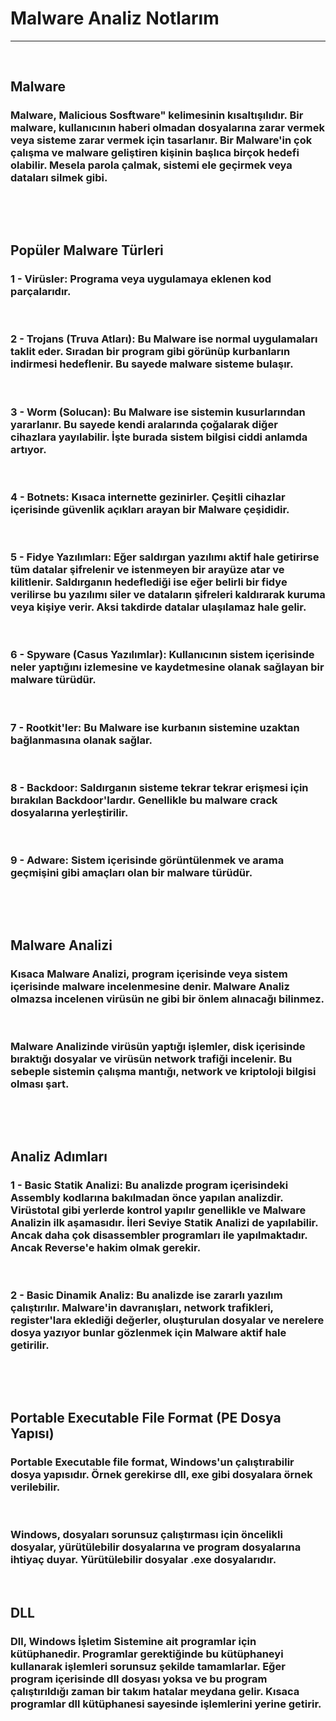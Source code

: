 # Malware Analiz Notlarım

***************************

&nbsp;


## **Malware**

### Malware, **Malicious Sosftware"** kelimesinin kısaltışılıdır. Bir malware, kullanıcının haberi olmadan dosyalarına zarar vermek veya sisteme zarar vermek için tasarlanır. Bir Malware'in çok çalışma ve malware geliştiren kişinin başlıca birçok hedefi olabilir. Mesela parola çalmak, sistemi ele geçirmek veya dataları silmek gibi.


&nbsp;

&nbsp;

## **Popüler Malware Türleri**


### 1 - Virüsler: Programa veya uygulamaya eklenen kod parçalarıdır.

&nbsp;

### 2 - Trojans (Truva Atları): Bu Malware ise normal uygulamaları taklit eder. Sıradan bir program gibi görünüp kurbanların indirmesi hedeflenir. Bu sayede malware sisteme bulaşır.  


&nbsp;

### 3 - Worm (Solucan): Bu Malware ise sistemin kusurlarından yararlanır. Bu sayede kendi aralarında çoğalarak diğer cihazlara yayılabilir. İşte burada sistem bilgisi ciddi anlamda artıyor. 
&nbsp;

### 4 - Botnets: Kısaca internette gezinirler. Çeşitli cihazlar içerisinde güvenlik açıkları arayan bir Malware çeşididir.

&nbsp;

### 5 - Fidye Yazılımları: Eğer saldırgan yazılımı aktif hale getirirse tüm datalar şifrelenir ve istenmeyen bir  arayüze atar ve kilitlenir. Saldırganın hedeflediği ise eğer belirli bir fidye verilirse bu yazılımı siler ve dataların şifreleri kaldırarak kuruma veya kişiye verir. Aksi takdirde datalar ulaşılamaz hale gelir.

&nbsp;

### 6 - Spyware (Casus Yazılımlar): Kullanıcının sistem içerisinde neler yaptığını izlemesine ve kaydetmesine olanak sağlayan bir malware türüdür. 

&nbsp;

### 7 - Rootkit'ler: Bu Malware ise kurbanın sistemine uzaktan bağlanmasına olanak sağlar.

&nbsp;

### 8 - Backdoor: Saldırganın sisteme tekrar tekrar erişmesi için bırakılan Backdoor'lardır. Genellikle bu malware crack dosyalarına yerleştirilir. 

&nbsp;

### 9 - Adware: Sistem içerisinde görüntülenmek ve arama geçmişini gibi amaçları olan bir malware türüdür.

&nbsp;

&nbsp;

## **Malware Analizi**

### Kısaca Malware Analizi, program içerisinde veya sistem içerisinde malware incelenmesine denir. Malware Analiz olmazsa incelenen virüsün ne gibi bir önlem alınacağı bilinmez. 

&nbsp;

### Malware Analizinde virüsün yaptığı işlemler, disk içerisinde bıraktığı dosyalar ve virüsün network trafiği incelenir. Bu sebeple **sistemin çalışma mantığı, network ve kriptoloji** bilgisi olması şart. 

&nbsp; 

&nbsp;

## **Analiz Adımları**

### **1 - Basic Statik Analizi:** Bu analizde program içerisindeki Assembly kodlarına bakılmadan önce yapılan analizdir. Virüstotal gibi yerlerde kontrol yapılır genellikle ve Malware Analizin ilk aşamasıdır. İleri Seviye Statik Analizi de yapılabilir. Ancak daha çok disassembler programları ile yapılmaktadır. Ancak Reverse'e hakim olmak gerekir.

&nbsp;

### **2 - Basic Dinamik Analiz:** Bu analizde ise zararlı yazılım çalıştırılır. Malware'in davranışları, network trafikleri, register'lara eklediği değerler, oluşturulan dosyalar ve nerelere dosya yazıyor bunlar gözlenmek için Malware aktif hale getirilir.

&nbsp;

&nbsp;

## **Portable Executable File Format (PE Dosya Yapısı)**

### Portable Executable file format, Windows'un çalıştırabilir dosya yapısıdır. Örnek gerekirse **dll, exe** gibi dosyalara örnek verilebilir. 

&nbsp;

### Windows, dosyaları sorunsuz çalıştırması için **öncelikli dosyalar**, **yürütülebilir dosyalarına** ve **program dosyalarına** ihtiyaç duyar. Yürütülebilir dosyalar **.exe** dosyalarıdır. 

&nbsp;

## DLL

### Dll, Windows İşletim Sistemine ait programlar için kütüphanedir. Programlar gerektiğinde bu kütüphaneyi kullanarak işlemleri sorunsuz şekilde tamamlarlar. Eğer program içerisinde dll dosyası yoksa ve bu program çalıştırıldığı zaman bir takım hatalar meydana gelir. Kısaca programlar dll kütüphanesi sayesinde işlemlerini yerine getirir. 
